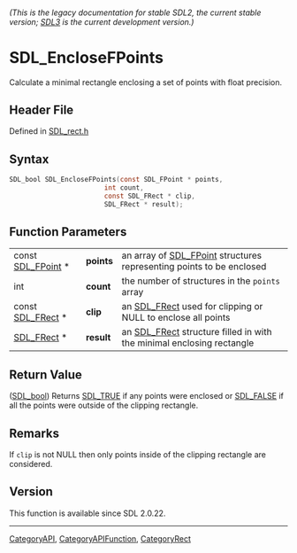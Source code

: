 ###### (This is the legacy documentation for stable SDL2, the current stable version; [SDL3](https://wiki.libsdl.org/SDL3/) is the current development version.)
# SDL_EncloseFPoints

Calculate a minimal rectangle enclosing a set of points with float precision.

## Header File

Defined in [SDL_rect.h](https://github.com/libsdl-org/SDL/blob/SDL2/include/SDL_rect.h)

## Syntax

```c
SDL_bool SDL_EncloseFPoints(const SDL_FPoint * points,
                        int count,
                        const SDL_FRect * clip,
                        SDL_FRect * result);
```

## Function Parameters

|                                  |            |                                                                                    |
| -------------------------------- | ---------- | ---------------------------------------------------------------------------------- |
| const [SDL_FPoint](SDL_FPoint) * | **points** | an array of [SDL_FPoint](SDL_FPoint) structures representing points to be enclosed |
| int                              | **count**  | the number of structures in the `points` array                                     |
| const [SDL_FRect](SDL_FRect) *   | **clip**   | an [SDL_FRect](SDL_FRect) used for clipping or NULL to enclose all points          |
| [SDL_FRect](SDL_FRect) *         | **result** | an [SDL_FRect](SDL_FRect) structure filled in with the minimal enclosing rectangle |

## Return Value

([SDL_bool](SDL_bool)) Returns [SDL_TRUE](SDL_TRUE) if any points were
enclosed or [SDL_FALSE](SDL_FALSE) if all the points were outside of the
clipping rectangle.

## Remarks

If `clip` is not NULL then only points inside of the clipping rectangle are
considered.

## Version

This function is available since SDL 2.0.22.

----
[CategoryAPI](CategoryAPI), [CategoryAPIFunction](CategoryAPIFunction), [CategoryRect](CategoryRect)

